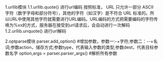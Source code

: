 1.urllib模块
1.1.urllib.quote()
进行url编码
按照标准， URL 只允许一部分 ASCII 字符（数字字母和部分符号），其他的字符（如汉字）是不符合 URL 标准的。所以URL中使用其他字符就需要进行URL编码。URL编码的方式把需要编码的字符传唤为%xx的方式，服务器在接受到url请求后，会自动进行一次解码
1.2.urllib.unquote()
进行url解码

2.optparse模块
parser.add_option() #增加参数，参数一:-+字符;参数二：--+名词;参数action，储存方式;参数type，代表输入参数的类型;参数dest，代表目标参数名字
option,args = parser.parser_args()  #解析所有参数
